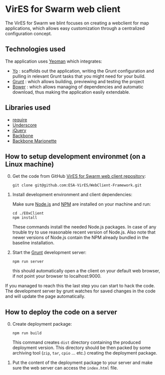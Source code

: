 # VirES for Swarm web client

The VirES for Swarm we blint focuses on creating a webclient for map applications, which allows easy customization through a centralized configuration concept.

## Technologies used

The application uses [Yeoman](http://yeoman.io/) which integrates:

* [Yo](https://github.com/yeoman/yo) : scaffolds out the application, writing the Grunt configuration and pulling in relevant Grunt tasks that you might need for your build.
* [Grunt](http://gruntjs.com/) : which allows building, previewing and testing the project
* [Bower](http://bower.io/) : which allows managing of dependencies and automatic download, thus making the application easily extendable.

## Libraries used

* [require](http://requirejs.org/)
* [Underscore](http://underscorejs.org/)
* [jQuery](http://jquery.com/)
* [Backbone](http://backbonejs.org/)
* [Backbone Marionette](http://marionettejs.com/)

## How to setup development environmet (on a Linux machine)

0.  Get the code from GitHub [VirES for Swarm web client repository](https://github.com/ESA-VirES/WebClient-Framework):

    ```
    git clone git@github.com:ESA-VirES/WebClient-Framework.git
    ```

0.  Install development environment and client dependencies:

    Make sure [Node.js](http://nodejs.org) and [NPM](https://npmjs.org) are installed
    on your machine and run:

    ```
    cd ./EOxClient
    npm install
    ```

    These commands install the needed Node.js packages. In case of any trouble try to use
    reasonable recent version of Node.js. Also note that newer versions of Node.js contain
    the NPM already bundled in the baseline installation.

0.  Start the [Grunt](http://gruntjs.com/) development server:

    ```
    npm run server
    ```

    this should automatically open a the client on your default web browser, if not point your browser to localhost:9000.

If you managed to reach this the last step you can start to hack the code.
The development server by grunt watches for saved changes in the code and will update the page automatically.


## How to deploy the code on a server

0.  Create deployment package:

    ```
    npm run build
    ```

    This command creates `dist` directory containing the produced deployment
    version. This directory should be then packed by some archiving tool (`zip`, `tar`, `cpio` ... etc.)
    creating the deployment package.

0.  Put the content of the deployment package to your server and make sure
    the web server can access the `index.html` file.
